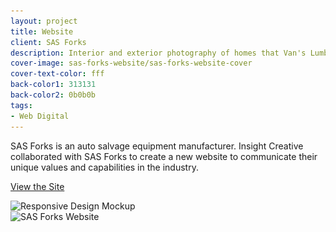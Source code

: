 ```yaml
---
layout: project
title: Website
client: SAS Forks
description: Interior and exterior photography of homes that Van's Lumber has built.
cover-image: sas-forks-website/sas-forks-website-cover
cover-text-color: fff
back-color1: 313131
back-color2: 0b0b0b
tags:
- Web Digital
---
```


SAS Forks is an auto salvage equipment manufacturer. Insight Creative collaborated with SAS Forks to create a new website to communicate their unique values and capabilities in the industry.

<a href="http://sasforks.com/" target= "_blank" rel="noopener">View the Site</a>

<div>
<img data-aos="fade-up"
alt="Responsive Design Mockup" src="/img/projects/sas-forks-website/sas-forks-website-mockup.jpg"
srcset="/img/projects/sas-forks-website/sas-forks-website-mockup-2400.jpg 2400w,
/img/projects/sas-forks-website/sas-forks-website-mockup-1800.jpg 1800w,
/img/projects/sas-forks-website/sas-forks-website-mockup-1200.jpg 1200w,
/img/projects/sas-forks-website/sas-forks-website-mockup-900.jpg 900w,
/img/projects/sas-forks-website/sas-forks-website-mockup-600.jpg 600w,
/img/projects/sas-forks-website/sas-forks-website-mockup-400.jpg 400w" />
</div>

<div class="images">
<div class="fill-back">
<img data-aos="fade-up"
alt="SAS Forks Website" src="/img/projects/sas-forks-website/sas-forks-website-2.jpg"
srcset="/img/projects/sas-forks-website/sas-forks-website-2-2400.jpg 2400w,
/img/projects/sas-forks-website/sas-forks-website-2-1800.jpg 1800w,
/img/projects/sas-forks-website/sas-forks-website-2-1200.jpg 1200w,
/img/projects/sas-forks-website/sas-forks-website-2-900.jpg 900w,
/img/projects/sas-forks-website/sas-forks-website-2-600.jpg 600w,
/img/projects/sas-forks-website/sas-forks-website-2-400.jpg 400w" />
</div>
</div>
